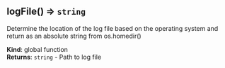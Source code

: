 <a name="logFile"></a>

## logFile() ⇒ <code>string</code>
Determine the location of the log file based on the operating system
and return as an absolute string from os.homedir()

**Kind**: global function  
**Returns**: <code>string</code> - Path to log file  
